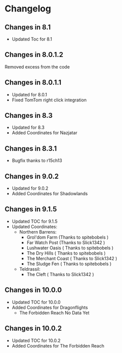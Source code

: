 # Changelog
## Changes in 8.1
 * Updated Toc for 8.1
## Changes in 8.0.1.2
  Removed excess from the code
## Changes in 8.0.1.1
* Updated for 8.0.1
* Fixed TomTom right click integration
## Changes in 8.3
* Updated for 8.3
* Added Coordinates for Nazjatar
## Changes in 8.3.1
* Bugfix 
  thanks to r15ch13 
## Changes in 9.0.2
* Updated for 9.0.2
* Added Coordinates for Shadowlands
## Changes in 9.1.5
* Updated TOC for 9.1.5
* Updated Coordinates:
  - Northern Barrens:
    * Grol'dom Farm (Thanks to spitebobels )
    * Far Watch Post (Thanks to Slick1342 )
    * Lushwater Oasis ( Thanks to spitebobels )
    * The Dry Hills ( Thanks to spitebobels )
    * The Merchant Coast ( Thanks to Slick1342 )
    * The Sludge Fen ( Thanks to spitebobels )
  - Teldrassil:
    * The Cleft ( Thanks to Slick1342 )
## Changes in 10.0.0
* Updated TOC for 10.0.0
* Added Coordinates for Dragonflights
  - The Forbidden Reach No Data Yet
## Changes in 10.0.2
* Updated TOC for 10.0.2
* Added Coordinates for The Forbidden Reach